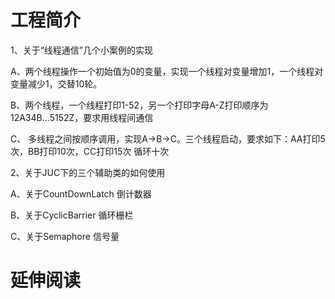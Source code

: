 # 工程简介
1、关于“线程通信”几个小案例的实现

  A、两个线程操作一个初始值为0的变量，实现一个线程对变量增加1，一个线程对变量减少1，交替10轮。
  
  B、两个线程，一个线程打印1-52，另一个打印字母A-Z打印顺序为12A34B...5152Z，要求用线程间通信
  
  C、 多线程之间按顺序调用，实现A->B->C。三个线程启动，要求如下：AA打印5次，BB打印10次，CC打印15次  循环十次
  
2、关于JUC下的三个辅助类的如何使用

  A、关于CountDownLatch 倒计数器
  
  B、关于CyclicBarrier 循环栅栏
  
  C、关于Semaphore 信号量
  
  
# 延伸阅读

